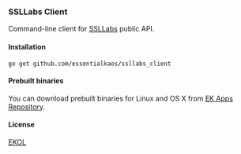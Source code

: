 ### SSLLabs Client

Command-line client for [SSLLabs](https://www.ssllabs.com) public API.

#### Installation

````
go get github.com/essentialkaos/ssllabs_client
````

#### Prebuilt binaries

You can download prebuilt binaries for Linux and OS X from [EK Apps Repository](https://apps.kaos.io/ssllabs-client/).

#### License

[EKOL](https://essentialkaos.com/ekol)
